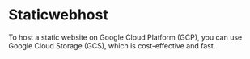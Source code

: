 # Staticwebhost
To host a static website on Google Cloud Platform (GCP), you can use Google Cloud Storage (GCS), which is cost-effective and fast. 
